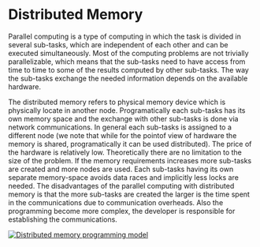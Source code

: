# Distributed Memory

Parallel computing is a type of computing in which the task is divided in several sub-tasks, which are independent of each other and can be executed simultaneously. Most of the computing problems are not trivially parallelizable, which means that the sub-tasks need to have access from time to time to some of the results computed by other sub-tasks. The way the sub-tasks exchange the needed information depends on the available hardware.

The distributed memory refers to physical memory device which is physically locate in another node. Programatically each sub-tasks has its own memory space and the exchange with other sub-tasks is done via network communications. In general each sub-tasks is assigned to a different node (we note that while for the pointof view of hardware the memory is shared, programatically it can be used distributed). The price of the hardware is relatively low. Theoretically there are no limitation to the size of the problem. If the memory requirements increases more sub-tasks are created and more nodes are used. Each sub-tasks having its own separate memory-space avoids data races and implicitly less locks are needed. The disadvantages of the parallel computing with distributed memory is that the more sub-tasks are created the larger is the time spent in the communications due to communication overheads. Also the programming become more complex, the developer is responsible for establishing the communications.

[![Distributed memory programming model](https://lh3.googleusercontent.com/proxy/m9OVJlQUgts_9j3Rgkf4P2AwhOeheMZziSBN2NFeH-SZQIWCJ2mki-0NcgL7rilwD6f9FhIUGAP7kjS1ZuRfPSX0GAs4MSw5OdT0X-x1tzkofeJ_qYYjeZbOzKgbt9yDexJNBGJFS9j4GN5zBe-s_geYtOXPD4-bIOIP4WdtsDTDZHC-YSDUVTpm3_XSVaU)](https://lh3.googleusercontent.com/proxy/m9OVJlQUgts_9j3Rgkf4P2AwhOeheMZziSBN2NFeH-SZQIWCJ2mki-0NcgL7rilwD6f9FhIUGAP7kjS1ZuRfPSX0GAs4MSw5OdT0X-x1tzkofeJ_qYYjeZbOzKgbt9yDexJNBGJFS9j4GN5zBe-s_geYtOXPD4-bIOIP4WdtsDTDZHC-YSDUVTpm3_XSVaU)
